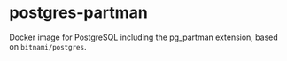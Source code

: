 # postgres-partman

Docker image for PostgreSQL including the pg_partman extension, based on `bitnami/postgres`.
